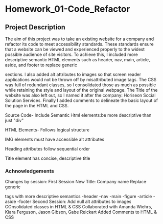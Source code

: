 # Homework_01-Code_Refactor

## Project Description

The aim of this project was to take an existing website for a company and refactor its code to meet accessibility standards. These standards ensure that a website can be viewed and experienced properly to the widest possible audience of site visitors. To achieve this, I included more descriptive semantic HTML elements such as header, nav, main, article, aside, and footer to replace generic <div> sections. I also added alt attributes to images so that screen reader applications would not be thrown off by misattributed image tags. The CSS was full of redundant classes, so I consolidated those as much as possible while retaining the style and layout of the original webpage. The Title of the website was also left out, so I named it after the company: Horiseon Social Solution Services. Finally I added comments to delineate the basic layout of the page in the HTML and CSS.

Source Code- Include Semantic Html elements:be more descriptive than just "div"

HTML Elements- Follows logical structure

IMG elements must have accessible alt attributes

Heading attributes follow sequential order

Title element has concise, descriptive title

### Achnowledgements

Changes by session: First Session
New Title: Company name
Replace generic <div> tags with more descriptive semantics
-header -nav -main -figure -article -aside -footer
Second Session:
Add null alt attributes to images
COnsolidated classes in HTML & CSS
Collaborated with Amanda Wiehrs, Kiara Ferguson, Jason Gibson, Gabe Reickart
Added Comments to HTML & CSS 